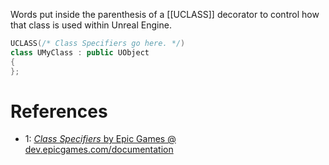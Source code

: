 Words put inside the parenthesis of a [[UCLASS]] decorator to control how that class is used within Unreal Engine.


```cpp
UCLASS(/* Class Specifiers go here. */)
class UMyClass : public UObject
{
};
```

# References

- 1: [_Class Specifiers_ by Epic Games @ dev.epicgames.com/documentation](https://dev.epicgames.com/documentation/en-us/unreal-engine/class-specifiers)
